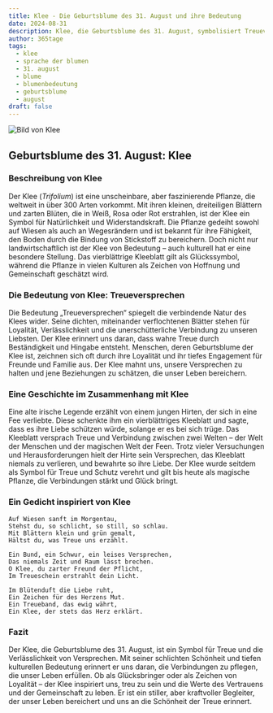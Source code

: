 ```yaml
---
title: Klee - Die Geburtsblume des 31. August und ihre Bedeutung
date: 2024-08-31
description: Klee, die Geburtsblume des 31. August, symbolisiert Treueversprechen. Erfahre mehr über ihre Geschichte, Bedeutung und Symbolik in der Sprache der Blumen.
author: 365tage
tags:
  - klee
  - sprache der blumen
  - 31. august
  - blume
  - blumenbedeutung
  - geburtsblume
  - august
draft: false
---
```


![Bild von Klee](https://cdn.pixabay.com/photo/2018/10/23/19/10/clover-3768689_1280.jpg#center)


## Geburtsblume des 31. August: Klee

### Beschreibung von Klee

Der Klee (_Trifolium_) ist eine unscheinbare, aber faszinierende Pflanze, die weltweit in über 300 Arten vorkommt. Mit ihren kleinen, dreiteiligen Blättern und zarten Blüten, die in Weiß, Rosa oder Rot erstrahlen, ist der Klee ein Symbol für Natürlichkeit und Widerstandskraft. Die Pflanze gedeiht sowohl auf Wiesen als auch an Wegesrändern und ist bekannt für ihre Fähigkeit, den Boden durch die Bindung von Stickstoff zu bereichern. Doch nicht nur landwirtschaftlich ist der Klee von Bedeutung – auch kulturell hat er eine besondere Stellung. Das vierblättrige Kleeblatt gilt als Glückssymbol, während die Pflanze in vielen Kulturen als Zeichen von Hoffnung und Gemeinschaft geschätzt wird.

### Die Bedeutung von Klee: Treueversprechen

Die Bedeutung „Treueversprechen“ spiegelt die verbindende Natur des Klees wider. Seine dichten, miteinander verflochtenen Blätter stehen für Loyalität, Verlässlichkeit und die unerschütterliche Verbindung zu unseren Liebsten. Der Klee erinnert uns daran, dass wahre Treue durch Beständigkeit und Hingabe entsteht. Menschen, deren Geburtsblume der Klee ist, zeichnen sich oft durch ihre Loyalität und ihr tiefes Engagement für Freunde und Familie aus. Der Klee mahnt uns, unsere Versprechen zu halten und jene Beziehungen zu schätzen, die unser Leben bereichern.

### Eine Geschichte im Zusammenhang mit Klee

Eine alte irische Legende erzählt von einem jungen Hirten, der sich in eine Fee verliebte. Diese schenkte ihm ein vierblättriges Kleeblatt und sagte, dass es ihre Liebe schützen würde, solange er es bei sich trüge. Das Kleeblatt versprach Treue und Verbindung zwischen zwei Welten – der Welt der Menschen und der magischen Welt der Feen. Trotz vieler Versuchungen und Herausforderungen hielt der Hirte sein Versprechen, das Kleeblatt niemals zu verlieren, und bewahrte so ihre Liebe. Der Klee wurde seitdem als Symbol für Treue und Schutz verehrt und gilt bis heute als magische Pflanze, die Verbindungen stärkt und Glück bringt.

### Ein Gedicht inspiriert von Klee

```
Auf Wiesen sanft im Morgentau,  
Stehst du, so schlicht, so still, so schlau.  
Mit Blättern klein und grün gemalt,  
Hältst du, was Treue uns erzählt.  

Ein Bund, ein Schwur, ein leises Versprechen,  
Das niemals Zeit und Raum lässt brechen.  
O Klee, du zarter Freund der Pflicht,  
Im Treueschein erstrahlt dein Licht.  

Im Blütenduft die Liebe ruht,  
Ein Zeichen für des Herzens Mut.  
Ein Treueband, das ewig währt,  
Ein Klee, der stets das Herz erklärt.  
```

### Fazit

Der Klee, die Geburtsblume des 31. August, ist ein Symbol für Treue und die Verlässlichkeit von Versprechen. Mit seiner schlichten Schönheit und tiefen kulturellen Bedeutung erinnert er uns daran, die Verbindungen zu pflegen, die unser Leben erfüllen. Ob als Glücksbringer oder als Zeichen von Loyalität – der Klee inspiriert uns, treu zu sein und die Werte des Vertrauens und der Gemeinschaft zu leben. Er ist ein stiller, aber kraftvoller Begleiter, der unser Leben bereichert und uns an die Schönheit der Treue erinnert.